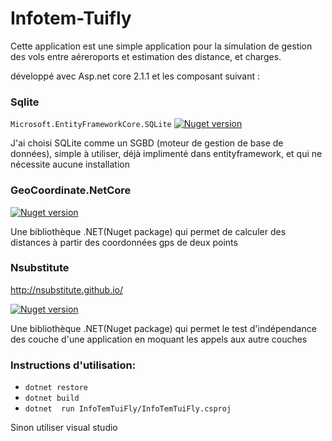 # Infotem-Tuifly
Cette application est une simple application pour la simulation de gestion des vols entre aéreroports et estimation des distance, et charges.

développé avec Asp.net core 2.1.1 et les composant suivant  :

### Sqlite 
`Microsoft.EntityFrameworkCore.SQLite`
[![Nuget version](https://badge.fury.io/nu/Microsoft.EntityFrameworkCore.SQLite.svg)](https://www.nuget.org/packages/Microsoft.EntityFrameworkCore.Sqlite/)

J'ai choisi SQLite comme un SGBD  (moteur de gestion de base de données), simple à utiliser, déjà implimenté dans entityframework, et qui ne nécessite aucune installation

### GeoCoordinate.NetCore

[![Nuget version](https://badge.fury.io/nu/GeoCoordinate.NetCore.svg)](https://www.nuget.org/packages/GeoCoordinate.NetCore/)


Une bibliothèque .NET(Nuget package) qui permet de calculer des distances à partir des coordonnées gps de deux points

### Nsubstitute
http://nsubstitute.github.io/

[![Nuget version](https://badge.fury.io/nu/NSubstitute.svg)](https://www.nuget.org/packages/NSubstitute/)

Une bibliothèque .NET(Nuget package) qui permet le test d'indépendance des couche d'une application en moquant les appels aux autre couches

### Instructions d'utilisation:
- `dotnet restore`
- `dotnet build` 
- `dotnet  run InfoTemTuiFly/InfoTemTuiFly.csproj`

Sinon utiliser visual studio 
